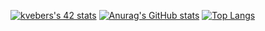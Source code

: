 [![kvebers's 42 stats](https://badge42.vercel.app/api/v2/clhazlfy3003508mmh53tnkrc/stats?cursusId=21&coalitionId=158)](https://github.com/JaeSeoKim/badge42)                 [![Anurag's GitHub stats](https://github-readme-stats.vercel.app/api?username=kvebers)](https://github.com/kvebers/github-readme-stats) [![Top Langs](https://github-readme-stats.vercel.app/api/top-langs/?username=kvebers)](https://github.com/kvebers/github-readme-stats)

